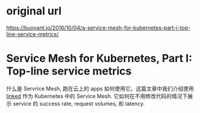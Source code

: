 # original url
https://buoyant.io/2016/10/04/a-service-mesh-for-kubernetes-part-i-top-line-service-metrics/

#  Service Mesh for Kubernetes, Part I: Top-line service metrics
什么是 Servrice Mesh, 跑在云上的 apps 如何使用它。这篇文章中我们介绍使用 [linked](https://linkerd.io/) 作为 Kubernetes 中的 Service Mesh. 它如何在不用修改代码的情况下展示 service 的 success rate, request volumes, 和 latency.



